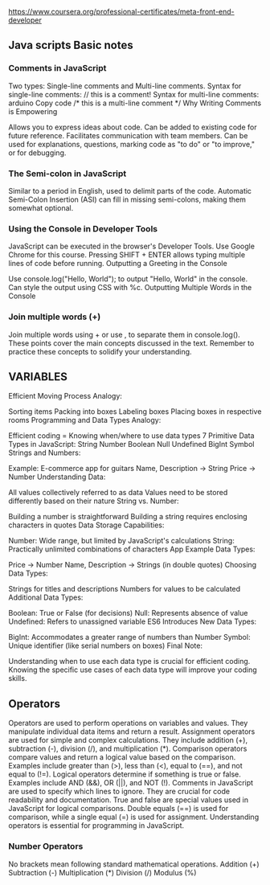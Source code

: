 https://www.coursera.org/professional-certificates/meta-front-end-developer

## Java scripts Basic notes

### Comments in JavaScript

Two types: Single-line comments and Multi-line comments.
Syntax for single-line comments: // this is a comment!
Syntax for multi-line comments:
arduino
Copy code
/*
this
is
a
multi-line
comment
*/
Why Writing Comments is Empowering

Allows you to express ideas about code.
Can be added to existing code for future reference.
Facilitates communication with team members.
Can be used for explanations, questions, marking code as "to do" or "to improve," or for debugging.

### The Semi-colon in JavaScript
Similar to a period in English, used to delimit parts of the code.
Automatic Semi-Colon Insertion (ASI) can fill in missing semi-colons, making them somewhat optional.

### Using the Console in Developer Tools
JavaScript can be executed in the browser's Developer Tools.
Use Google Chrome for this course.
Pressing SHIFT + ENTER allows typing multiple lines of code before running.
Outputting a Greeting in the Console

Use console.log("Hello, World"); to output "Hello, World" in the console.
Can style the output using CSS with %c.
Outputting Multiple Words in the Console

### Join multiple words (+)
Join multiple words using + or use , to separate them in console.log().
These points cover the main concepts discussed in the text. Remember to practice these concepts to solidify your understanding.

## VARIABLES
Efficient Moving Process Analogy:

Sorting items
Packing into boxes
Labeling boxes
Placing boxes in respective rooms
Programming and Data Types Analogy:

Efficient coding = Knowing when/where to use data types
7 Primitive Data Types in JavaScript:
String
Number
Boolean
Null
Undefined
BigInt
Symbol
Strings and Numbers:

Example: E-commerce app for guitars
Name, Description -> String
Price -> Number
Understanding Data:

All values collectively referred to as data
Values need to be stored differently based on their nature
String vs. Number:

Building a number is straightforward
Building a string requires enclosing characters in quotes
Data Storage Capabilities:

Number: Wide range, but limited by JavaScript's calculations
String: Practically unlimited combinations of characters
App Example Data Types:

Price -> Number
Name, Description -> Strings (in double quotes)
Choosing Data Types:

Strings for titles and descriptions
Numbers for values to be calculated
Additional Data Types:

Boolean: True or False (for decisions)
Null: Represents absence of value
Undefined: Refers to unassigned variable
ES6 Introduces New Data Types:

BigInt: Accommodates a greater range of numbers than Number
Symbol: Unique identifier (like serial numbers on boxes)
Final Note:

Understanding when to use each data type is crucial for efficient coding. Knowing the specific use cases of each data type will improve your coding skills.

## Operators
Operators are used to perform operations on variables and values.
They manipulate individual data items and return a result.
Assignment operators are used for simple and complex calculations.
They include addition (+), subtraction (-), division (/), and multiplication (*).
Comparison operators compare values and return a logical value based on the comparison.
Examples include greater than (>), less than (<), equal to (==), and not equal to (!=).
Logical operators determine if something is true or false.
Examples include AND (&&), OR (||), and NOT (!).
Comments in JavaScript are used to specify which lines to ignore.
They are crucial for code readability and documentation.
True and false are special values used in JavaScript for logical comparisons.
Double equals (==) is used for comparison, while a single equal (=) is used for assignment.
Understanding operators is essential for programming in JavaScript.

### Number Operators
No brackets mean following standard mathematical operations.
Addition (+)
Subtraction (-)
Multiplication (*)
Division (/)
Modulus (%)